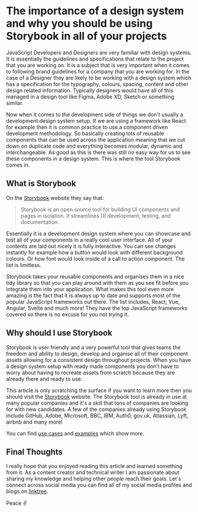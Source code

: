 # The importance of a design system and why you should be using Storybook in all of your projects

JavaScript Developers and Designers are very familiar with design systems. It is essentially the guidelines and specifications that relate to the project that you are working on. It is a subject that is very important when it comes to following brand guidelines for a company that you are working for. In the case of a Designer they are likely to be working with a design system which has a specification for the typography, colours, spacing, content and other design related information. Typically designers would have all of this managed in a design tool like Figma, Adobe XD, Sketch or something similar.

Now when it comes to the development side of things we don't usually a development design system setup. If we are using a framework like React for example then it is common practice to use a component driven development methodology. So basically creating lots of reusable components that can be used across the application meaning that we cut down on duplicate code and everything becomes modular, dynamic and interchangeable. As good as this is there was still no easy way for us to see these components in a design system. This is where the tool Storybook comes in.

## What is Storybook

On the [Storybook](https://storybook.js.org/) website they say that:

> Storybook is an open source tool for building UI components and pages in isolation. It streamlines UI development, testing, and documentation.

Essentially it is a development design system where you can showcase and test all of your components in a really cool user interface. All of your contents are laid out nicely it is fully interactive. You can see changes instantly for example how a button would look with different background colours. Or how font would look inside of a call to action component. The list is limitless.

Storybook takes your reusable components and organises them in a nice tidy library so that you can play around with them as you see fit before you integrate them into your application. What makes this tool even more amazing is the fact that it is always up to date and supports most of the popular JavaScript frameworks out there. The list includes, React, Vue, Angular, Svelte and much more! They have the top JavaScript frameworks covered so there is no excuse for you not trying it.

## Why should I use Storybook

Storybook is user friendly and a very powerful tool that gives teams the freedom and ability to design, develop and organise all of their component assets allowing for a consistent design throughout projects. When you have a design system setup with ready made components you don't have to worry about having to recreate assets from scratch because they are already there and ready to use.

This article is only scratching the surface if you want to learn more then you should visit the [Storybook](https://storybook.js.org/) website. The Storybook tool is already in use at many popular companies and it's a skill that tons of companies are looking for with new candidates. A few of the companies already using Storybook include GitHub, Adobe, Microsoft, BBC, IBM, Auth0, gov.uk, Atlassian, Lyft, airbnb and many more!

You can find [use cases](https://storybook.js.org/use-cases/) and [examples](https://storybook.js.org/docs/react/get-started/examples) which show more.

## Final Thoughts

I really hope that you enjoyed reading this article and learned something from it. As a content creator and technical writer I am passionate about sharing my knowledge and helping other people reach their goals. Let's connect across social media you can find all of my social media profiles and blogs on [linktree](https://linktr.ee/andrewbaisden).

Peace ✌️
